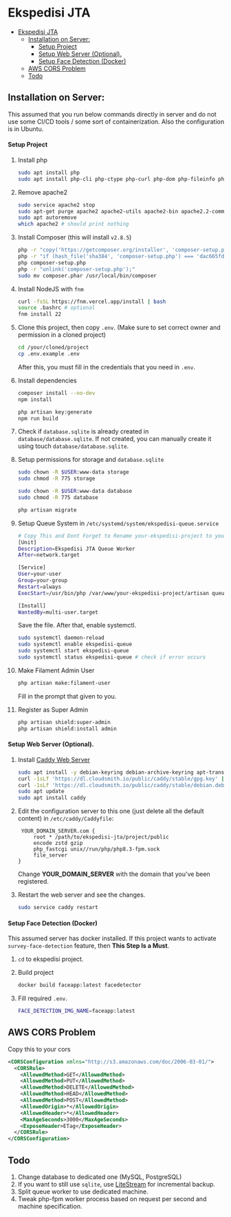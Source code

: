 # Ekspedisi JTA

- [Ekspedisi JTA](#ekspedisi-jta)
  - [Installation on Server:](#installation-on-server)
      - [Setup Project](#setup-project)
      - [Setup Web Server (Optional).](#setup-web-server-optional)
      - [Setup Face Detection (Docker)](#setup-face-detection-docker)
  - [AWS CORS Problem](#aws-cors-problem)
  - [Todo](#todo)


## Installation on Server:
This assumed that you run below commands directly in server and do not use some CI/CD tools / some sort of containerization. Also the configuration is in Ubuntu.

#### Setup Project
1. Install php
   ```bash
   sudo apt install php
   sudo apt install php-cli php-ctype php-curl php-dom php-fileinfo php-mbstring php-pdo php-tokenizer php-xml php-intl php-imap php-sqlite3 php-zip
   ```

2. Remove apache2
   ```bash
   sudo service apache2 stop
   sudo apt-get purge apache2 apache2-utils apache2-bin apache2.2-common
   sudo apt autoremove
   which apache2 # should print nothing
   ```

3. Install Composer (this will install `v2.8.5`)
   ```bash
   php -r "copy('https://getcomposer.org/installer', 'composer-setup.php');"
   php -r "if (hash_file('sha384', 'composer-setup.php') === 'dac665fdc30fdd8ec78b38b9800061b4150413ff2e3b6f88543c636f7cd84f6db9189d43a81e5503cda447da73c7e5b6') { echo 'Installer verified'.PHP_EOL; } else { echo 'Installer corrupt'.PHP_EOL; unlink('composer-setup.php'); exit(1); }"
   php composer-setup.php
   php -r "unlink('composer-setup.php');"
   sudo mv composer.phar /usr/local/bin/composer
   ```

4. Install NodeJS with `fnm`
   ```bash
   curl -fsSL https://fnm.vercel.app/install | bash
   source .bashrc # optional
   fnm install 22
   ```

5. Clone this project, then copy `.env`. (Make sure to set correct owner and permission in a cloned project)
   ```bash
   cd /your/cloned/project
   cp .env.example .env
   ```
   After this, you must fill in the credentials that you need in `.env`.

6. Install dependencies
   ```bash
   composer install --no-dev
   npm install

   php artisan key:generate
   npm run build
   ```

7. Check if `database.sqlite` is already created in `database/database.sqlite`. If not created, you can manually create it using touch `database/database.sqlite`.

8. Setup permissions for storage and `database.sqlite`
   ```bash
   sudo chown -R $USER:www-data storage
   sudo chmod -R 775 storage

   sudo chown -R $USER:www-data database
   sudo chmod -R 775 database

   php artisan migrate
   ```

9. Setup Queue System in `/etc/systemd/system/ekspedisi-queue.service`
   ```bash
   # Copy This and Dont Forget to Rename your-ekspedisi-project to your project
   [Unit]
   Description=Ekspedisi JTA Queue Worker
   After=network.target

   [Service]
   User=your-user
   Group=your-group
   Restart=always
   ExecStart=/usr/bin/php /var/www/your-ekspedisi-project/artisan queue:work

   [Install]
   WantedBy=multi-user.target   
   ```

   Save the file. After that, enable systemctl.
   ```bash
   sudo systemctl daemon-reload
   sudo systemctl enable ekspedisi-queue
   sudo systemctl start ekspedisi-queue
   sudo systemctl status ekspedisi-queue # check if error occurs
   ```

10. Make Filament Admin User
    ```bash
    php artisan make:filament-user
    ```
    Fill in the prompt that given to you.

11. Register as Super Admin
    ```bash
    php artisan shield:super-admin
    php artisan shield:install admin
    ```


#### Setup Web Server (Optional).
1. Install [Caddy Web Server](https://caddyserver.com/)
   ```bash
   sudo apt install -y debian-keyring debian-archive-keyring apt-transport-https curl
   curl -1sLf 'https://dl.cloudsmith.io/public/caddy/stable/gpg.key' | sudo gpg --dearmor -o /usr/share/keyrings/caddy-stable-archive-keyring.gpg
   curl -1sLf 'https://dl.cloudsmith.io/public/caddy/stable/debian.deb.txt' | sudo tee /etc/apt/sources.list.d/caddy-stable.list
   sudo apt update
   sudo apt install caddy
   ```

2. Edit the configuration server to this one (just delete all the default content) in `/etc/caddy/Caddyfile`:
   ```caddy
    YOUR_DOMAIN_SERVER.com {
        root * /path/to/ekspedisi-jta/project/public
        encode zstd gzip
        php_fastcgi unix//run/php/php8.3-fpm.sock
        file_server
   }
   ```
   Change **YOUR_DOMAIN_SERVER** with the domain that you've been registered.

3. Restart the web server and see the changes.
   ```bash
   sudo service caddy restart
   ```

#### Setup Face Detection (Docker)
This assumed server has docker installed. If this project wants to activate `survey-face-detection` feature, then **This Step Is a Must**. 

1. `cd` to ekspedisi project.

2. Build project
   ```bash
   docker build faceapp:latest facedetector
   ```

3. Fill required `.env`.
   ```bash
   FACE_DETECTION_IMG_NAME=faceapp:latest
   ```

## AWS CORS Problem
Copy this to your cors 
```xml
<CORSConfiguration xmlns="http://s3.amazonaws.com/doc/2006-03-01/">
  <CORSRule>
    <AllowedMethod>GET</AllowedMethod>
    <AllowedMethod>PUT</AllowedMethod>
    <AllowedMethod>DELETE</AllowedMethod>
    <AllowedMethod>HEAD</AllowedMethod>
    <AllowedMethod>POST</AllowedMethod>
    <AllowedOrigin>*</AllowedOrigin>
    <AllowedHeader>*</AllowedHeader>
    <MaxAgeSeconds>3000</MaxAgeSeconds>
    <ExposeHeader>ETag</ExposeHeader>
  </CORSRule>
</CORSConfiguration>
```

## Todo
1. Change database to dedicated one (MySQL, PostgreSQL)
2. If you want to still use `sqlite`, use [LiteStream](https://litestream.io) for incremental backup.
3. Split queue worker to use dedicated machine.
4. Tweak php-fpm worker process based on request per second and machine specification.
